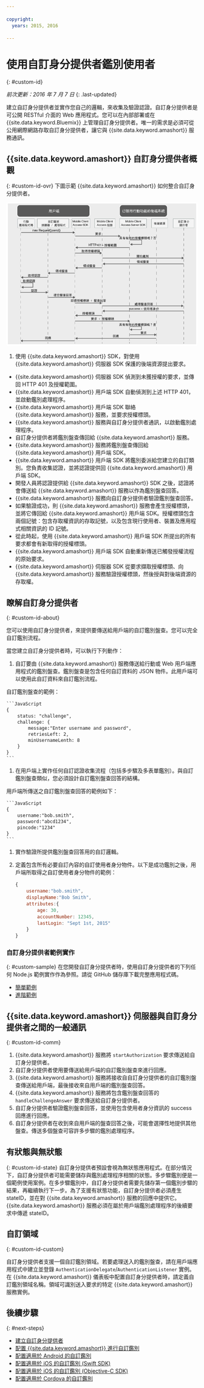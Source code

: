 ```yaml
---

copyright:
  years: 2015, 2016

---
```


# 使用自訂身分提供者鑑別使用者
{: #custom-id}

*前次更新：2016 年 7 月 7 日*
{: .last-updated}


建立自訂身分提供者並實作您自己的邏輯，來收集及驗證認證。自訂身分提供者是可公開 RESTful 介面的 Web 應用程式。您可以在內部部署或在 {{site.data.keyword.Bluemix}} 上管理自訂身分提供者。唯一的需求是必須可從公用網際網路存取自訂身分提供者，讓它與 {{site.data.keyword.amashort}} 服務通訊。

## {{site.data.keyword.amashort}} 自訂身分提供者概觀
{: #custom-id-ovr}
 下圖示範 {{site.data.keyword.amashort}} 如何整合自訂身分提供者。

![影像](images/mca-sequence-custom.jpg)

1. 使用 {{site.data.keyword.amashort}} SDK，對使用 {{site.data.keyword.amashort}} 伺服器 SDK 保護的後端資源提出要求。
* {{site.data.keyword.amashort}} 伺服器 SDK 偵測到未獲授權的要求，並傳回 HTTP 401 及授權範圍。
* {{site.data.keyword.amashort}} 用戶端 SDK 自動偵測到上述 HTTP 401，並啟動鑑別處理程序。
* {{site.data.keyword.amashort}} 用戶端 SDK 聯絡 {{site.data.keyword.amashort}} 服務，並要求授權標頭。
* {{site.data.keyword.amashort}} 服務與自訂身分提供者通訊，以啟動鑑別處理程序。
* 自訂身分提供者將鑑別盤查傳回給 {{site.data.keyword.amashort}} 服務。
* {{site.data.keyword.amashort}} 服務將鑑別盤查傳回給 {{site.data.keyword.amashort}} 用戶端 SDK。
* {{site.data.keyword.amashort}} 用戶端 SDK 將鑑別委派給您建立的自訂類別。您負責收集認證，並將認證提供回 {{site.data.keyword.amashort}} 用戶端 SDK。
* 開發人員將認證提供給 {{site.data.keyword.amashort}} SDK 之後，認證將會傳送給 {{site.data.keyword.amashort}} 服務以作為鑑別盤查回答。
* {{site.data.keyword.amashort}} 服務向自訂身分提供者驗證鑑別盤查回答。
* 如果驗證成功，則 {{site.data.keyword.amashort}} 服務會產生授權標頭，並將它傳回給 {{site.data.keyword.amashort}} 用戶端 SDK。授權標頭包含兩個記號：包含存取權資訊的存取記號，以及包含現行使用者、裝置及應用程式相關資訊的 ID 記號。
* 從此時起，使用 {{site.data.keyword.amashort}} 用戶端 SDK 所提出的所有要求都會有新取得的授權標頭。
* {{site.data.keyword.amashort}} 用戶端 SDK 自動重新傳送已觸發授權流程的原始要求。
* {{site.data.keyword.amashort}} 伺服器 SDK 從要求擷取授權標頭、向 {{site.data.keyword.amashort}} 服務驗證授權標頭，然後授與對後端資源的存取權。

## 瞭解自訂身分提供者
{: #custom-id-about}

您可以使用自訂身分提供者，來提供要傳送給用戶端的自訂鑑別盤查。您可以完全自訂鑑別流程。

當您建立自訂身分提供者時，可以執行下列動作：

1. 自訂要由 {{site.data.keyword.amashort}} 服務傳送給行動或 Web 用戶端應用程式的鑑別盤查。鑑別盤查是包含任何自訂資料的 JSON 物件。此用戶端可以使用此自訂資料來自訂鑑別流程。

  自訂鑑別盤查的範例：

	```JavaScript
	{
		status: "challenge",
		challenge: {
			message:"Enter username and password",
			retriesLeft: 2,
			minUsernameLenth: 8
		}
	}
	```

1. 在用戶端上實作任何自訂認證收集流程（包括多步驟及多表單鑑別）。與自訂鑑別盤查類似，您必須設計自訂鑑別盤查回答的結構。

  用戶端所傳送之自訂鑑別盤查回答的範例如下：

	```JavaScript
	{
		username:"bob.smith",
		password:"abcd1234",
		pincode:"1234"
	}
	```
1. 實作驗證所提供鑑別盤查回答用的自訂邏輯。

1. 定義包含所有必要自訂內容的自訂使用者身分物件。以下是成功鑑別之後，用戶端所取得之自訂使用者身分物件的範例：

	```JavaScript
	{
		username:"bob.smith",
		displayName:"Bob Smith",
		attributes:{
			age: 30,
			accountNumber: 12345,
			lastLogin: "Sept 1st, 2015"
		}
	}
	```

### 自訂身分提供者範例實作
{: #custom-sample}
在您開發自訂身分提供者時，使用自訂身分提供者的下列任何 Node.js 範例實作作為參照。請從 GitHub 儲存庫下載完整應用程式碼。

 * [簡單範例](https://github.com/ibm-bluemix-mobile-services/bms-mca-custom-identity-provider-sample)
 * [進階範例](https://github.com/ibm-bluemix-mobile-services/bms-mca-custom-identity-provider-with-user-management)

## {{site.data.keyword.amashort}} 伺服器與自訂身分提供者之間的一般通訊
{: #custom-id-comm}

1. {{site.data.keyword.amashort}} 服務將 `startAuthorization` 要求傳送給自訂身分提供者。
1. 自訂身分提供者使用要傳送給用戶端的自訂鑑別盤查來進行回應。
1. {{site.data.keyword.amashort}} 服務將接收自自訂身分提供者的自訂鑑別盤查傳送給用戶端，最後接收來自用戶端的鑑別盤查回答。
1. {{site.data.keyword.amashort}} 服務將包含鑑別盤查回答的 `handleChallengeAnswer` 要求傳送給自訂身分提供者。
1. 自訂身分提供者驗證鑑別盤查回答，並使用包含使用者身分資訊的 success 回應進行回應。
1. 自訂身分提供者在收到來自用戶端的盤查回答之後，可能會選擇性地提供其他盤查。傳送多個盤查可容許多步驟的鑑別處理程序。

## 有狀態與無狀態
{: #custom-id-state}
自訂身分提供者預設會視為無狀態應用程式。在部分情況下，自訂身分提供者可能需要儲存與鑑別處理程序相關的狀態。多步驟鑑別便是一個範例使用案例。在多步驟鑑別中，自訂身分提供者需要先儲存第一個鑑別步驟的結果，再繼續執行下一步。為了支援有狀態功能，自訂身分提供者必須產生 stateID，並在對 {{site.data.keyword.amashort}} 服務的回應中提供它。{{site.data.keyword.amashort}} 服務必須在屬於用戶端鑑別處理程序的後續要求中傳遞 stateID。

## 自訂領域
{: #custom-id-custom}

自訂身分提供者支援一個自訂鑑別領域。若要處理送入的鑑別盤查，請在用戶端應用程式中建立並登錄 `AuthenticationDelegate`/`AuthenticationListener` 實例。在 {{site.data.keyword.amashort}} 儀表板中配置自訂身分提供者時，請定義自訂鑑別領域名稱。領域可識別送入要求的特定 {{site.data.keyword.amashort}} 服務實例。

## 後續步驟
{: #next-steps}
* [建立自訂身分提供者](custom-auth-identity-provider.html)
* [配置 {{site.data.keyword.amashort}} 進行自訂鑑別](custom-auth-config-mca.html)
* [配置適用於 Android 的自訂鑑別](custom-auth-android.html)
* [配置適用於 iOS 的自訂鑑別 (Swift SDK)](custom-auth-ios-swift-sdk.html)
* [配置適用於 iOS 的自訂鑑別 (Objective-C SDK)](custom-auth-ios.html)
* [配置適用於 Cordova 的自訂鑑別](custom-auth-cordova.html)

